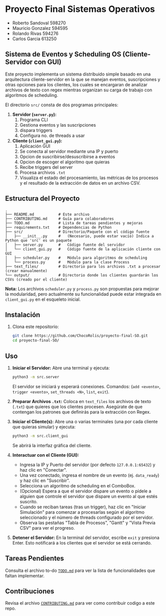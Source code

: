 # Proyecto Final Sistemas Operativos

- Roberto Sandoval 598270
- Mauricio Gonzalez 594595
- Rolando Rivas 594276
- Carlos Garcia 613250

## Sistema de Eventos y Scheduling OS (Cliente-Servidor con GUI)

Este proyecto implementa un sistema distribuido simple basado en una arquitectura cliente-servidor en la que se manejan eventos, suscripciones y otras opciones para los clientes, los cuales se encargaran de analizar archivos de texto con regex mientras organizan su carga de trabajo con algoritmos de scheduling.

El directorio `src/` consta de dos programas principales:

1.  **Servidor (`server.py`):** 
	1. Programa CLI
	2. Gestiona eventos y las suscripciones
	3. dispara triggers
	4. Configura no. de threads a usar
2.  **Cliente (`client_gui.py`):** 
	1. Aplicación GUI
	2. Se conecta al servidor mediante una IP y puerto
	3. Opcion de suscribirse/desuscribirse a eventos
	4. Opcion de escoger el algoritmo que quieras
	5. Recibe triggers del server
	6. Procesa archivos `.txt`
	7. Visualiza el estado del procesamiento, las métricas de los procesos y el resultado de la extracción de datos en un archivo CSV.

## Estructura del Proyecto

```text
.
├── README.md           # Este archivo
├── CONTRIBUTING.md     # Guía para colaboradores
├── TODO.md             # Lista de tareas pendientes y mejoras
├── requirements.txt    # Dependencias de Python
├── src/                # Directorio/Paquete con el código fuente
│   ├── __init__.py     #   (Necesario, puede estar vacío) Indica a Python que 'src' es un paquete
│   ├── server.py       #   Código fuente del servidor
│   └── client_gui.py   #   Código fuente de la aplicación cliente con GUI
│   ├── scheduler.py    #   Módulo para algoritmos de scheduling
│   └── process.py      #   Módulo para la clase Process
├── text_files/         # Directorio para los archivos .txt a procesar (crear manualmente)
└── output/             # Directorio donde los clientes guardarán los CSVs (creado por el cliente)
```

**Nota:** Los archivos `scheduler.py` y `process.py` son propuestas para mejorar la modularidad, pero actualmente su funcionalidad puede estar integrada en `client_gui.py` en el esqueleto inicial.

## Instalación

1.  Clona este repositorio:
    ```bash
    git clone https://github.com/ChocoRolis/proyecto-final-SO.git
    cd proyecto-final-SO/
    ```

## Uso

1.  **Iniciar el Servidor:**
    Abre una terminal y ejecuta:
    ```bash
    python3 -m src.server
    ```
    El servidor se iniciará y esperará conexiones. Comandos: (`add <evento>`, `trigger <evento>`, `set_threads <N>`, `list`, `exit`).

2.  **Preparar Archivos `.txt`:**
    Coloca en `text_files` los archivos de texto (`.txt`) que quieres que los clientes procesen. Asegúrate de que contengan los patrones que definirás para la extracción con Regex.

3.  **Iniciar el Cliente(s):**
    Abre una o varias terminales (una por cada cliente que quieras simular) y ejecuta:
    ```bash
    python3 -m src.client_gui
    ```
    Se abrirá la interfaz gráfica del cliente.

4.  **Interactuar con el Cliente (GUI):**
    *   Ingresa la IP y Puerto del servidor (por defecto `127.0.0.1:65432`) y haz clic en "Conectar".
    *   Una vez conectado, ingresa el nombre de un evento (ej. `data_ready`) y haz clic en "Suscribir".
    *   Selecciona un algoritmo de scheduling en el ComboBox.
    *   (Opcional) Espera a que el servidor dispare un evento o pídele a alguien que controle el servidor que dispare un evento al que estés suscrito.
    *   Cuando se reciban tareas (tras un trigger), haz clic en "Iniciar Simulación" para comenzar a procesarlas según el algoritmo seleccionado y el número de threads configurado por el servidor.
    *   Observa las pestañas "Tabla de Procesos", "Gantt" y "Vista Previa CSV" para ver el progreso.

5.  **Detener el Servidor:**
    En la terminal del servidor, escribe `exit` y presiona Enter. Esto notificará a los clientes que el servidor se está cerrando.

## Tareas Pendientes 

Consulta el archivo to-do [`TODO.md`](TODO.md) para ver la lista de funcionalidades que faltan implementar.

## Contribuciones

Revisa el archivo [`CONTRIBUTING.md`](CONTRIBUTING.md) para ver como contribuir codigo a este repo.
